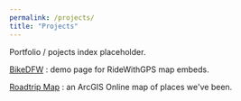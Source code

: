 ```yaml
---
permalink: /projects/
title: "Projects"
---
```


Portfolio / pojects index placeholder.

[BikeDFW](https://thatmaceguy.github.io/projects/bikedfw/)
: demo page for RideWithGPS map embeds.

[Roadtrip Map](https://thatmaceguy.github.io/projects/roadtrip-map/)
: an ArcGIS Online map of places we've been.